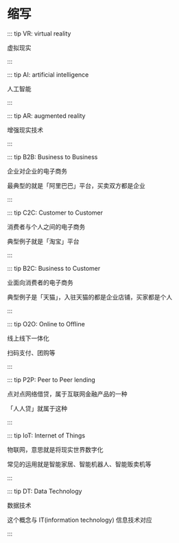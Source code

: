 # 缩写

::: tip VR: virtual reality

虚拟现实

:::

::: tip AI: artificial intelligence

人工智能

:::

::: tip AR: augmented reality

增强现实技术

:::

::: tip B2B: Business to Business

企业对企业的电子商务

最典型的就是「阿里巴巴」平台，买卖双方都是企业

:::

::: tip C2C: Customer to Customer

消费者与个人之间的电子商务

典型例子就是「淘宝」平台

:::

::: tip B2C: Business to Customer

业面向消费者的电子商务

典型例子是「天猫」，入驻天猫的都是企业店铺，买家都是个人

:::

::: tip O2O: Online to Offline

线上线下一体化

扫码支付、团购等

:::

::: tip P2P: Peer to Peer lending

点对点网络借贷，属于互联网金融产品的一种

「人人贷」就属于这种

:::

::: tip IoT: Internet of Things

物联网，意思就是将现实世界数字化

常见的运用就是智能家居、智能机器人、智能贩卖机等

:::

::: tip DT: Data Technology

数据技术

这个概念与 IT(information technology) 信息技术对应

:::
